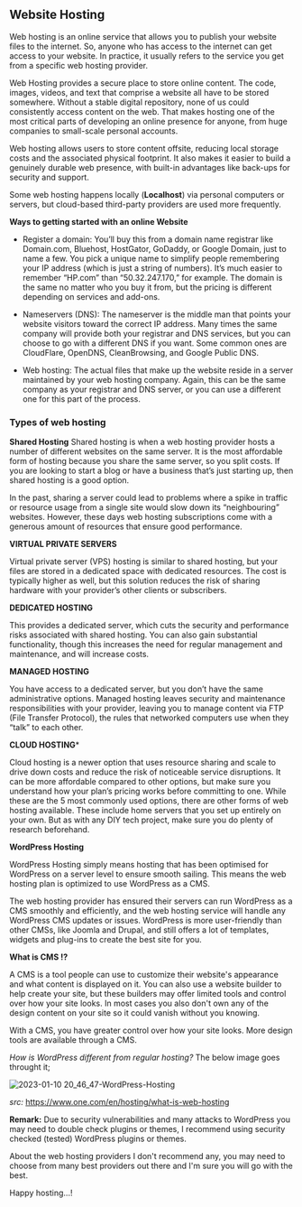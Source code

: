 ## **Website Hosting**

Web hosting is an online service that allows you to publish your website files to the internet. So, anyone who has access to the internet can get access to your website. In practice, it usually refers to the service you get from a specific web hosting provider.

Web Hosting provides a secure place to store online content. The code, images, videos, and text that comprise a website all have to be stored somewhere. Without a stable digital repository, none of us could consistently access content on the web. That makes hosting one of the most critical parts of developing an online presence for anyone, from huge companies to small-scale personal accounts.

Web hosting allows users to store content offsite, reducing local storage costs and the associated physical footprint. It also makes it easier to build a genuinely durable web presence, with built-in advantages like back-ups for security and support.


Some web hosting happens locally (**Localhost**) via personal computers or servers, but cloud-based third-party providers are used more frequently.

**Ways to getting started with an online Website**

- Register a domain: You’ll buy this from a domain name registrar like Domain.com, Bluehost, HostGator, GoDaddy, or Google Domain, just to name a few. You pick a unique name to simplify people remembering your IP address (which is just a string of numbers). It’s much easier to remember “HP.com” than “50.32.247.170,” for example. The domain is the same no matter who you buy it from, but the pricing is different depending on services and add-ons.


- Nameservers (DNS): The nameserver is the middle man that points your website visitors toward the correct IP address. Many times the same company will provide both your registrar and DNS services, but you can choose to go with a different DNS if you want. Some common ones are CloudFlare, OpenDNS, CleanBrowsing, and Google Public DNS.


- Web hosting: The actual files that make up the website reside in a server maintained by your web hosting company. Again, this can be the same company as your registrar and DNS server, or you can use a different one for this part of the process.

### Types of web hosting

**Shared Hosting**
Shared hosting is when a web hosting provider hosts a number of different websites on the same server. It is the most affordable form of hosting because you share the same server, so you split costs. If you are looking to start a blog or have a business that’s just starting up, then shared hosting is a good option.

In the past, sharing a server could lead to problems where a spike in traffic or resource usage from a single site would slow down its “neighbouring” websites. However, these days web hosting subscriptions come with a generous amount of resources that ensure good performance.

**VIRTUAL PRIVATE SERVERS**

Virtual private server (VPS) hosting is similar to shared hosting, but your files are stored in a dedicated space with dedicated resources. The cost is typically higher as well, but this solution reduces the risk of sharing hardware with your provider’s other clients or subscribers.

**DEDICATED HOSTING**

This provides a dedicated server, which cuts the security and performance risks associated with shared hosting. You can also gain substantial functionality, though this increases the need for regular management and maintenance, and will increase costs.

**MANAGED HOSTING**

You have access to a dedicated server, but you don’t have the same administrative options. Managed hosting leaves security and maintenance responsibilities with your provider, leaving you to manage content via FTP (File Transfer Protocol), the rules that networked computers use when they “talk” to each other.

**CLOUD HOSTING***

Cloud hosting is a newer option that uses resource sharing and scale to drive down costs and reduce the risk of noticeable service disruptions. It can be more affordable compared to other options, but make sure you understand how your plan’s pricing works before committing to one.
While these are the 5 most commonly used options, there are other forms of web hosting available. These include home servers that you set up entirely on your own. But as with any DIY tech project, make sure you do plenty of research beforehand.

**WordPress Hosting**

WordPress Hosting simply means hosting that has been optimised for WordPress on a server level to ensure smooth sailing. 
This means the web hosting plan is optimized to use WordPress as a CMS. 

The web hosting provider has ensured their servers can run WordPress as a CMS smoothly and efficiently, and the web hosting service will handle any WordPress CMS updates or issues. WordPress is more user-friendly than other CMSs, like Joomla and Drupal, and still offers a lot of templates, widgets and plug-ins to create the best site for you.

**What is CMS !?**

A CMS is a tool people can use to customize their website's appearance and what content is displayed on it. You can also use a website builder to help create your site, but these builders may offer limited tools and control over how your site looks. In most cases you also don't own any of the design content on your site so it could vanish without you knowing. 

With a CMS, you have greater control over how your site looks. More design tools are available through a CMS.

*How is WordPress different from regular hosting?* The below image goes throught it;

![2023-01-10 20_46_47-WordPress-Hosting](https://user-images.githubusercontent.com/82188274/211640699-b9cfde01-374c-4602-9b34-239480c6a42b.png)

*src:* https://www.one.com/en/hosting/what-is-web-hosting

**Remark:** Due to security vulnerabilities and many attacks to WordPress you may need to double check plugins or themes, 
I recommend using security checked (tested) WordPress plugins or themes.

About the web hosting providers I don't recommend any, you may need to choose from many best providers out there and I'm sure you will go with the best.

Happy hosting...!
